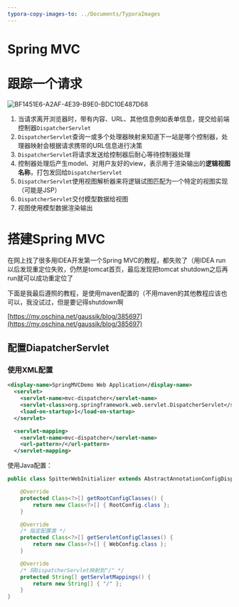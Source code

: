 ```yaml
---
typora-copy-images-to: ../Documents/TyporaImages
---
```


# Spring MVC

# 跟踪一个请求

![BF1451E6-A2AF-4E39-B9E0-BDC10E487D68](/Users/positif/Documents/TyporaImages/BF1451E6-A2AF-4E39-B9E0-BDC10E487D68.png)

1. 当请求离开浏览器时，带有内容、URL、其他信息例如表单信息，提交给前端控制器`DispatcherServlet`
2. `DispatcherServlet`查询一或多个处理器映射来知道下一站是哪个控制器，处理器映射会根据请求携带的URL信息进行决策
3. `DispatcherServlet`将请求发送给控制器后耐心等待控制器处理
4. 控制器处理后产生model、对用户友好的view，表示用于渲染输出的**逻辑视图名称**，打包发回给`DispatcherServlet`
5. `DispatcherServlet`使用视图解析器来将逻辑试图匹配为一个特定的视图实现（可能是JSP）
6. `DispatcherServlet`交付模型数据给视图
7. 视图使用模型数据渲染输出

# 搭建Spring MVC

在网上找了很多用IDEA开发第一个Spring MVC的教程，都失败了（用IDEA run以后发现重定位失败，仍然是tomcat首页，最后发现把tomcat shutdown之后再run就可以成功重定位了

下面是我最后遵照的教程，是使用maven配置的（不用maven的其他教程应该也可以，我没试过，但是要记得shutdown啊

[https://my.oschina.net/gaussik/blog/385697](https://my.oschina.net/gaussik/blog/385697)



## 配置DiapatcherServlet

### 使用XML配置

```xml
<display-name>SpringMVCDemo Web Application</display-name>
  <servlet>
    <servlet-name>mvc-dispatcher</servlet-name>
    <servlet-class>org.springframework.web.servlet.DispatcherServlet</servlet-class>
    <load-on-startup>1</load-on-startup>
  </servlet>

  <servlet-mapping>
    <servlet-name>mvc-dispatcher</servlet-name>
    <url-pattern>/</url-pattern>
  </servlet-mapping>
```

使用Java配置：

```java
public class SpitterWebInitializer extends AbstractAnnotationConfigDispatcherServletInitializer {

    @Override
    protected Class<?>[] getRootConfigClasses() {
        return new Class<?>[] { RootConfig.class };
    }

    @Override
    /* 指定配置类 */
    protected Class<?>[] getServletConfigClasses() {
        return new Class<?>[] { WebConfig.class };
    }

    @Override
    /* 将DispatcherServlet映射到"/" */
    protected String[] getServletMappings() {
        return new String[] { "/" };
    }
}
```